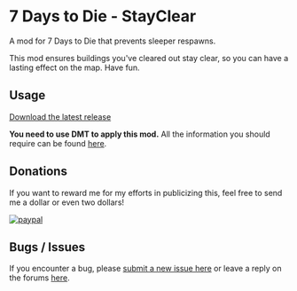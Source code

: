 # 7 Days to Die - StayClear

A mod for 7 Days to Die that prevents sleeper respawns.

This mod ensures buildings you've cleared out stay clear, so you can have a lasting effect on the map. Have fun.

## Usage

[Download the latest release](https://github.com/ryuyan-ninja/7d2dmod-StayClear/releases/latest/download/StayClear.zip)

__You need to use DMT to apply this mod.__ All the information you should require can be found [here](https://7daystodie.com/forums/showthread.php?117235-DMT-Modding-Tool).

## Donations

If you want to reward me for my efforts in publicizing this, feel free to send me a dollar or even two dollars!

[![paypal](https://www.paypalobjects.com/en_US/i/btn/btn_donateCC_LG.gif)](https://www.paypal.com/cgi-bin/webscr?cmd=_donations&business=WDDCNVUYT28JC)

## Bugs / Issues

If you encounter a bug, please [submit a new issue here](https://github.com/ryuyan-ninja/7d2dmod-StayClear/issues/new) or leave a reply on the forums [here](https://7daystodie.com/forums/showthread.php?160069-StayClear-(No-Sleeper-Respawn)-18-3-tested&p=1110877#post1110877).
